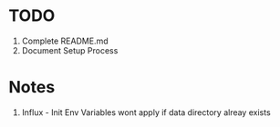 # TODO

1. Complete README.md
1. Document Setup Process

# Notes
1.  Influx - Init Env Variables wont apply if data directory alreay exists

